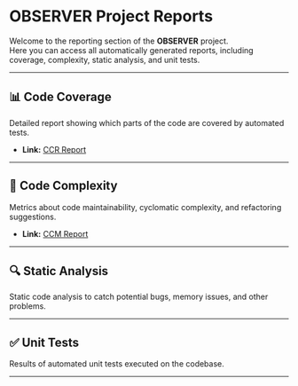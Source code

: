 # OBSERVER Project Reports

Welcome to the reporting section of the **OBSERVER** project.  
Here you can access all automatically generated reports, including coverage, complexity, static analysis, and unit tests.

---

## 📊 Code Coverage

Detailed report showing which parts of the code are covered by automated tests.  
- **Link:** [CCR Report](reports/gcovr.html)

---

## 🧩 Code Complexity

Metrics about code maintainability, cyclomatic complexity, and refactoring suggestions.  
- **Link:** [CCM Report](reports/code_complexity_report.html)

---

## 🔍 Static Analysis

Static code analysis to catch potential bugs, memory issues, and other problems.  
<!-- - **Link:** [Cppcheck Report](reports/cppcheck/index.md) -->

---

## ✅ Unit Tests 

Results of automated unit tests executed on the codebase.  
<!-- - **Link:** [Unit Tests Report](reports/unittests/index.md) -->

---


